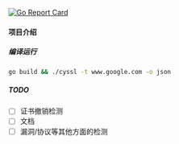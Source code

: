 [![Go Report Card](https://goreportcard.com/badge/github.com/jetz/cyssl)](https://goreportcard.com/report/github.com/jetz/cyssl)

#### 项目介绍

##### 编译运行

```bash
go build && ./cyssl -t www.google.com -o json
```

##### TODO

- [ ] 证书撤销检测
- [ ] 文档
- [ ] 漏洞/协议等其他方面的检测
